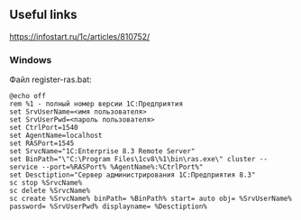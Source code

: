 ## Useful links
https://infostart.ru/1c/articles/810752/


### Windows
Файл register-ras.bat:

	@echo off
	rem %1 - полный номер версии 1С:Предприятия
	set SrvUserName=<имя пользователя>
	set SrvUserPwd=<пароль пользователя>
	set CtrlPort=1540
	set AgentName=localhost
	set RASPort=1545
	set SrvcName="1C:Enterprise 8.3 Remote Server"
	set BinPath="\"C:\Program Files\1cv8\%1\bin\ras.exe\" cluster --service --port=%RASPort% %AgentName%:%CtrlPort%"
	set Desctiption="Сервер администрирования 1С:Предприятия 8.3"
	sc stop %SrvcName%
	sc delete %SrvcName%
	sc create %SrvcName% binPath= %BinPath% start= auto obj= %SrvUserName% password= %SrvUserPwd% displayname= %Desctiption%



